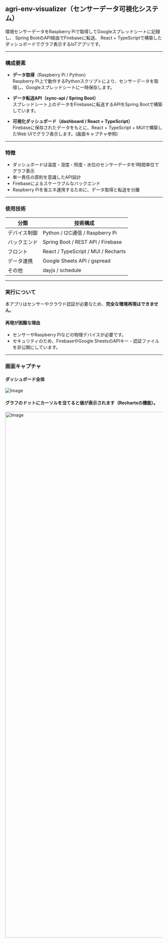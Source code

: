 ## agri-env-visualizer（センサーデータ可視化システム）

環境センサーデータをRaspberry Piで取得してGoogleスプレッドシートに記録し、
Spring BootのAPI経由でFirebaseに転送、
React + TypeScriptで構築したダッシュボードでグラフ表示するIoTアプリです。

---

### 構成要素

- **データ取得**（Raspberry Pi / Python）  
  Raspberry Pi上で動作するPythonスクリプトにより、センサーデータを取得し、Googleスプレッドシートに一時保存します。

- **データ転送API（sync-api / Spring Boot）**  
  スプレッドシート上のデータをFirebaseに転送するAPIをSpring Bootで構築しています。

- **可視化ダッシュボード（dashboard / React + TypeScript）**  
  Firebaseに保存されたデータをもとに、React + TypeScript + MUIで構築したWeb UIでグラフ表示します。(画面キャプチャ参照)


---

### 特徴

- ダッシュボードは温度・湿度・照度・水位のセンサーデータを1時間単位でグラフ表示
- 単一責任の原則を意識したAPI設計
- Firebaseによるスケーラブルなバックエンド
- Raspberry Piを省エネ運用するために、データ取得と転送を分離

---

### 使用技術

| 分類         | 技術構成                                        |
|--------------|-------------------------------------------------|
| デバイス制御 | Python / I2C通信 / Raspberry Pi                  |
| バックエンド | Spring Boot / REST API / Firebase                |
| フロント     | React / TypeScript / MUI / Recharts             |
| データ連携   | Google Sheets API / gspread                     |
| その他       | dayjs / schedule                               |

---

### 実行について

本アプリはセンサーやクラウド認証が必要なため、**完全な環境再現はできません**。

#### 再現が困難な理由

- センサーやRaspberry Piなどの物理デバイスが必要です。
- セキュリティのため、FirebaseやGoogle SheetsのAPIキー・認証ファイルを非公開にしています。

---

### 画面キャプチャ

#### ダッシュボード全体
![Image](https://github.com/user-attachments/assets/573fe833-7235-46d3-a2f5-99f0dd3f9f00)

#### グラフのドットにカーソルを当てると値が表示されます（Rechartsの機能）。
<img width="1676" alt="Image" src="https://github.com/user-attachments/assets/552d7391-ed6c-4608-819d-966358d6bff2" />
